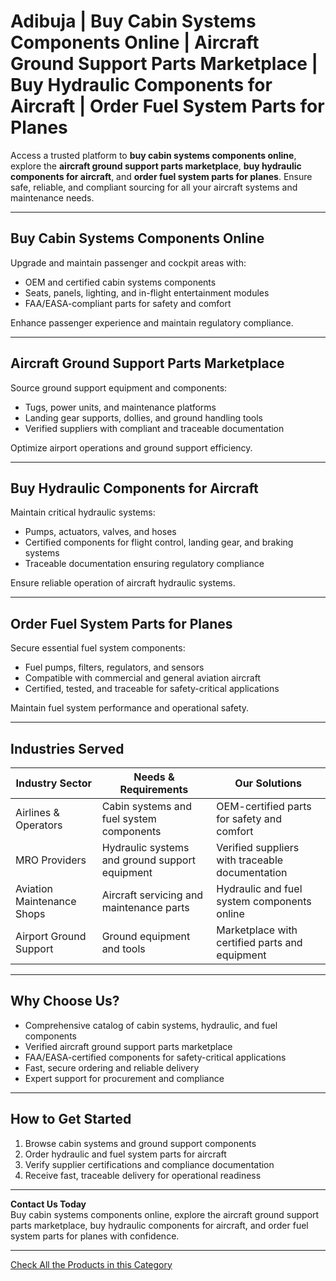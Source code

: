 # Adibuja | Buy Cabin Systems Components Online | Aircraft Ground Support Parts Marketplace | Buy Hydraulic Components for Aircraft | Order Fuel System Parts for Planes

Access a trusted platform to **buy cabin systems components online**, explore the **aircraft ground support parts marketplace**, **buy hydraulic components for aircraft**, and **order fuel system parts for planes**. Ensure safe, reliable, and compliant sourcing for all your aircraft systems and maintenance needs.

---

## Buy Cabin Systems Components Online

Upgrade and maintain passenger and cockpit areas with:

- OEM and certified cabin systems components  
- Seats, panels, lighting, and in-flight entertainment modules  
- FAA/EASA-compliant parts for safety and comfort  

Enhance passenger experience and maintain regulatory compliance.

---

## Aircraft Ground Support Parts Marketplace

Source ground support equipment and components:

- Tugs, power units, and maintenance platforms  
- Landing gear supports, dollies, and ground handling tools  
- Verified suppliers with compliant and traceable documentation  

Optimize airport operations and ground support efficiency.

---

## Buy Hydraulic Components for Aircraft

Maintain critical hydraulic systems:

- Pumps, actuators, valves, and hoses  
- Certified components for flight control, landing gear, and braking systems  
- Traceable documentation ensuring regulatory compliance  

Ensure reliable operation of aircraft hydraulic systems.

---

## Order Fuel System Parts for Planes

Secure essential fuel system components:

- Fuel pumps, filters, regulators, and sensors  
- Compatible with commercial and general aviation aircraft  
- Certified, tested, and traceable for safety-critical applications  

Maintain fuel system performance and operational safety.

---

## Industries Served

| Industry Sector          | Needs & Requirements                              | Our Solutions                                     |
|--------------------------|--------------------------------------------------|--------------------------------------------------|
| Airlines & Operators     | Cabin systems and fuel system components         | OEM-certified parts for safety and comfort       |
| MRO Providers            | Hydraulic systems and ground support equipment   | Verified suppliers with traceable documentation  |
| Aviation Maintenance Shops | Aircraft servicing and maintenance parts        | Hydraulic and fuel system components online      |
| Airport Ground Support    | Ground equipment and tools                        | Marketplace with certified parts and equipment   |

---

## Why Choose Us?

- Comprehensive catalog of cabin systems, hydraulic, and fuel components  
- Verified aircraft ground support parts marketplace  
- FAA/EASA-certified components for safety-critical applications  
- Fast, secure ordering and reliable delivery  
- Expert support for procurement and compliance  

---

## How to Get Started

1. Browse cabin systems and ground support components  
2. Order hydraulic and fuel system parts for aircraft  
3. Verify supplier certifications and compliance documentation  
4. Receive fast, traceable delivery for operational readiness  

---

**Contact Us Today**  
Buy cabin systems components online, explore the aircraft ground support parts marketplace, buy hydraulic components for aircraft, and order fuel system parts for planes with confidence.

---
[Check All the Products in this Category](https://www.adibuja.com/categories/aviation-part)
